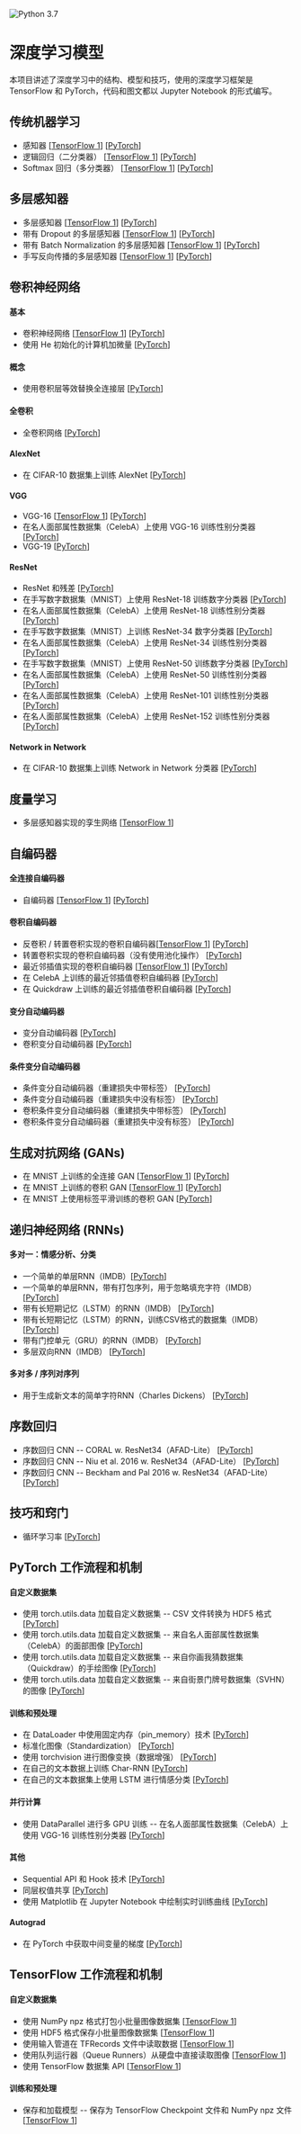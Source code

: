 ![Python 3.7](https://img.shields.io/badge/Python-3.7-blue.svg)

# 深度学习模型

本项目讲述了深度学习中的结构、模型和技巧，使用的深度学习框架是 TensorFlow 和 PyTorch，代码和图文都以 Jupyter Notebook 的形式编写。

## 传统机器学习

- 感知器 [[TensorFlow 1](tensorflow1_ipynb/basic-ml/perceptron.ipynb)] [[PyTorch](pytorch_ipynb/basic-ml/perceptron.ipynb)]
- 逻辑回归（二分类器） [[TensorFlow 1](tensorflow1_ipynb/basic-ml/logistic-regression.ipynb)] [[PyTorch](pytorch_ipynb/basic-ml/logistic-regression.ipynb)]
- Softmax 回归（多分类器） [[TensorFlow 1](tensorflow1_ipynb/basic-ml/softmax-regression.ipynb)] [[PyTorch](pytorch_ipynb/basic-ml/softmax-regression.ipynb)]

## 多层感知器

- 多层感知器 [[TensorFlow 1](tensorflow1_ipynb/mlp/mlp-basic.ipynb)] [[PyTorch](pytorch_ipynb/mlp/mlp-basic.ipynb)]
- 带有 Dropout 的多层感知器 [[TensorFlow 1](tensorflow1_ipynb/mlp/mlp-dropout.ipynb)] [[PyTorch](pytorch_ipynb/mlp/mlp-dropout.ipynb)]
- 带有 Batch Normalization 的多层感知器 [[TensorFlow 1](tensorflow1_ipynb/mlp/mlp-batchnorm.ipynb)] [[PyTorch](pytorch_ipynb/mlp/mlp-batchnorm.ipynb)]
- 手写反向传播的多层感知器 [[TensorFlow 1](tensorflow1_ipynb/mlp/mlp-lowlevel.ipynb)] [[PyTorch](pytorch_ipynb/mlp/mlp-fromscratch__sigmoid-mse.ipynb)]


## 卷积神经网络

#### 基本

- 卷积神经网络 [[TensorFlow 1](tensorflow1_ipynb/cnn/cnn-basic.ipynb)] [[PyTorch](pytorch_ipynb/cnn/cnn-basic.ipynb)]
- 使用 He 初始化的计算机加微量  [[PyTorch](pytorch_ipynb/cnn/cnn-he-init.ipynb)]

#### 概念

- 使用卷积层等效替换全连接层 [[PyTorch](pytorch_ipynb/cnn/fc-to-conv.ipynb)]


#### 全卷积

- 全卷积网络 [[PyTorch](pytorch_ipynb/cnn/cnn-allconv.ipynb)]

#### AlexNet

- 在 CIFAR-10 数据集上训练 AlexNet [[PyTorch](pytorch_ipynb/cnn/cnn-alexnet-cifar10.ipynb)]

#### VGG

- VGG-16 [[TensorFlow 1](tensorflow1_ipynb/cnn/cnn-vgg16.ipynb)] [[PyTorch](pytorch_ipynb/cnn/cnn-vgg16.ipynb)]
- 在名人面部属性数据集（CelebA）上使用 VGG-16 训练性别分类器 [[PyTorch](pytorch_ipynb/cnn/cnn-vgg16-celeba.ipynb)]
- VGG-19 [[PyTorch](pytorch_ipynb/cnn/cnn-vgg19.ipynb)]

#### ResNet

- ResNet 和残差 [[PyTorch](pytorch_ipynb/cnn/resnet-ex-1.ipynb)]
- 在手写数字数据集（MNIST）上使用 ResNet-18 训练数字分类器 [[PyTorch](pytorch_ipynb/cnn/cnn-resnet18-mnist.ipynb)]
- 在名人面部属性数据集（CelebA）上使用 ResNet-18 训练性别分类器 [[PyTorch](pytorch_ipynb/cnn/cnn-resnet18-celeba-dataparallel.ipynb)]
- 在手写数字数据集（MNIST）上训练 ResNet-34 数字分类器 [[PyTorch](pytorch_ipynb/cnn/cnn-resnet34-mnist.ipynb)]
- 在名人面部属性数据集（CelebA）上使用 ResNet-34 训练性别分类器 [[PyTorch](pytorch_ipynb/cnn/cnn-resnet34-celeba-dataparallel.ipynb)]
- 在手写数字数据集（MNIST）上使用 ResNet-50 训练数字分类器 [[PyTorch](pytorch_ipynb/cnn/cnn-resnet50-mnist.ipynb)]
- 在名人面部属性数据集（CelebA）上使用 ResNet-50 训练性别分类器 [[PyTorch](pytorch_ipynb/cnn/cnn-resnet50-celeba-dataparallel.ipynb)]
- 在名人面部属性数据集（CelebA）上使用 ResNet-101 训练性别分类器 [[PyTorch](pytorch_ipynb/cnn/cnn-resnet101-celeba.ipynb)]
- 在名人面部属性数据集（CelebA）上使用 ResNet-152 训练性别分类器 [[PyTorch](pytorch_ipynb/cnn/cnn-resnet152-celeba.ipynb)]

#### Network in Network

- 在 CIFAR-10 数据集上训练 Network in Network 分类器 [[PyTorch](pytorch_ipynb/cnn/nin-cifar10.ipynb)] 


## 度量学习

- 多层感知器实现的孪生网络 [[TensorFlow 1](tensorflow1_ipynb/metric/siamese-1.ipynb)]

## 自编码器

#### 全连接自编码器

- 自编码器 [[TensorFlow 1](tensorflow1_ipynb/autoencoder/ae-basic.ipynb)] [[PyTorch](pytorch_ipynb/autoencoder/ae-basic.ipynb)]

#### 卷积自编码器

- 反卷积 / 转置卷积实现的卷积自编码器[[TensorFlow 1](tensorflow1_ipynb/autoencoder/ae-deconv.ipynb)] [[PyTorch](pytorch_ipynb/autoencoder/ae-deconv.ipynb)]
- 转置卷积实现的卷积自编码器（没有使用池化操作） [[PyTorch](pytorch_ipynb/autoencoder/ae-deconv-nopool.ipynb)]
- 最近邻插值实现的卷积自编码器 [[TensorFlow 1](tensorflow1_ipynb/autoencoder/ae-conv-nneighbor.ipynb)] [[PyTorch](pytorch_ipynb/autoencoder/ae-conv-nneighbor.ipynb)]
- 在 CelebA 上训练的最近邻插值卷积自编码器 [[PyTorch](pytorch_ipynb/autoencoder/ae-conv-nneighbor-celeba.ipynb)]
- 在 Quickdraw 上训练的最近邻插值卷积自编码器 [[PyTorch](pytorch_ipynb/autoencoder/ae-conv-nneighbor-quickdraw-1.ipynb)]

#### 变分自动编码器

- 变分自动编码器 [[PyTorch](pytorch_ipynb/autoencoder/ae-var.ipynb)]
- 卷积变分自动编码器 [[PyTorch](pytorch_ipynb/autoencoder/ae-conv-var.ipynb)]

#### 条件变分自动编码器

- 条件变分自动编码器（重建损失中带标签） [[PyTorch](pytorch_ipynb/autoencoder/ae-cvae.ipynb)]
- 条件变分自动编码器（重建损失中没有标签） [[PyTorch](pytorch_ipynb/autoencoder/ae-cvae_no-out-concat.ipynb)]
- 卷积条件变分自动编码器（重建损失中带标签） [[PyTorch](pytorch_ipynb/autoencoder/ae-cnn-cvae.ipynb)]
- 卷积条件变分自动编码器（重建损失中没有标签） [[PyTorch](pytorch_ipynb/autoencoder/ae-cnn-cvae_no-out-concat.ipynb)]

## 生成对抗网络 (GANs)

- 在 MNIST 上训练的全连接 GAN [[TensorFlow 1](tensorflow1_ipynb/gan/gan.ipynb)] [[PyTorch](pytorch_ipynb/gan/gan.ipynb)]
- 在 MNIST 上训练的卷积 GAN [[TensorFlow 1](tensorflow1_ipynb/gan/gan-conv.ipynb)] [[PyTorch](pytorch_ipynb/gan/gan-conv.ipynb)]
- 在 MNIST 上使用标签平滑训练的卷积 GAN [[PyTorch](pytorch_ipynb/gan/gan-conv-smoothing.ipynb)]

## 递归神经网络 (RNNs)


#### 多对一：情感分析、分类

- 一个简单的单层RNN（IMDB）[[PyTorch](pytorch_ipynb/rnn/rnn_simple_imdb.ipynb)]
- 一个简单的单层RNN，带有打包序列，用于忽略填充字符（IMDB） [[PyTorch](pytorch_ipynb/rnn/rnn_simple_packed_imdb.ipynb)]
- 带有长短期记忆（LSTM）的RNN（IMDB） [[PyTorch](pytorch_ipynb/rnn/rnn_lstm_packed_imdb.ipynb)]
- 带有长短期记忆（LSTM）的RNN，训练CSV格式的数据集（IMDB）[[PyTorch](pytorch_ipynb/rnn/rnn_lstm_packed_own_csv_imdb.ipynb)]
- 带有门控单元（GRU）的RNN（IMDB） [[PyTorch](pytorch_ipynb/rnn/rnn_gru_packed_imdb.ipynb)]
- 多层双向RNN（IMDB） [[PyTorch](pytorch_ipynb/rnn/rnn_gru_packed_imdb.ipynb)]

#### 多对多 / 序列对序列

- 用于生成新文本的简单字符RNN（Charles Dickens） [[PyTorch](pytorch_ipynb/rnn/char_rnn-charlesdickens.ipynb)]



## 序数回归

- 序数回归 CNN -- CORAL w. ResNet34（AFAD-Lite） [[PyTorch](pytorch_ipynb/ordinal/ordinal-cnn-coral-afadlite.ipynb)]
- 序数回归 CNN -- Niu et al. 2016 w. ResNet34（AFAD-Lite） [[PyTorch](pytorch_ipynb/ordinal/ordinal-cnn-niu-afadlite.ipynb)]
- 序数回归 CNN -- Beckham and Pal 2016 w. ResNet34（AFAD-Lite） [[PyTorch](pytorch_ipynb/ordinal/ordinal-cnn-niu-afadlite.ipynb)]

## 技巧和窍门

- 循环学习率 [[PyTorch](pytorch_ipynb/tricks/cyclical-learning-rate.ipynb)]

## PyTorch 工作流程和机制

#### 自定义数据集

- 使用 torch.utils.data 加载自定义数据集 -- CSV 文件转换为 HDF5 格式 [[PyTorch](pytorch_ipynb/mechanics/custom-data-loader-csv.ipynb)]
- 使用 torch.utils.data 加载自定义数据集 -- 来自名人面部属性数据集（CelebA）的面部图像 [[PyTorch](pytorch_ipynb/mechanics/custom-data-loader-celeba.ipynb)]
- 使用 torch.utils.data 加载自定义数据集 -- 来自你画我猜数据集（Quickdraw）的手绘图像 [[PyTorch](pytorch_ipynb/mechanics/custom-data-loader-quickdraw.ipynb)]
- 使用 torch.utils.data 加载自定义数据集 -- 来自街景门牌号数据集（SVHN）的图像 [[PyTorch](pytorch_ipynb/mechanics/custom-data-loader-svhn.ipynb)]

#### 训练和预处理

- 在 DataLoader 中使用固定内存（pin_memory）技术 [[PyTorch](pytorch_ipynb/cnn/cnn-resnet34-cifar10-pinmem.ipynb)]
- 标准化图像（Standardization） [[PyTorch](pytorch_ipynb/cnn/cnn-standardized.ipynb)]
- 使用 torchvision 进行图像变换（数据增强） [[PyTorch](pytorch_ipynb/mechanics/torchvision-transform-examples.ipynb)]
- 在自己的文本数据上训练 Char-RNN [[PyTorch](pytorch_ipynb/rnn/char_rnn-charlesdickens.ipynb)]
- 在自己的文本数据集上使用 LSTM 进行情感分类 [[PyTorch](pytorch_ipynb/rnn/rnn_lstm_packed_own_csv_imdb.ipynb)]


#### 并行计算

- 使用 DataParallel 进行多 GPU 训练 -- 在名人面部属性数据集（CelebA）上使用 VGG-16 训练性别分类器 [[PyTorch](pytorch_ipynb/cnn/cnn-vgg16-celeba-data-parallel.ipynb)]

#### 其他

- Sequential API 和 Hook 技术  [[PyTorch](pytorch_ipynb/mechanics/mlp-sequential.ipynb)]
- 同层权值共享  [[PyTorch](pytorch_ipynb/mechanics/cnn-weight-sharing.ipynb)]
- 使用 Matplotlib 在 Jupyter Notebook 中绘制实时训练曲线 [[PyTorch](pytorch_ipynb/mechanics/plot-jupyter-matplotlib.ipynb)]

#### Autograd

- 在 PyTorch 中获取中间变量的梯度 [[PyTorch](pytorch_ipynb/mechanics/manual-gradients.ipynb)]



## TensorFlow 工作流程和机制

#### 自定义数据集

- 使用 NumPy npz 格式打包小批量图像数据集 [[TensorFlow 1](tensorflow1_ipynb/mechanics/image-data-chunking-npz.ipynb)]
- 使用 HDF5 格式保存小批量图像数据集 [[TensorFlow 1](tensorflow1_ipynb/mechanics/image-data-chunking-hdf5.ipynb)]
- 使用输入管道在 TFRecords 文件中读取数据 [[TensorFlow 1](tensorflow1_ipynb/mechanics/tfrecords.ipynb)]
- 使用队列运行器（Queue Runners）从硬盘中直接读取图像 [[TensorFlow 1](tensorflow1_ipynb/mechanics/file-queues.ipynb)]
- 使用 TensorFlow 数据集 API [[TensorFlow 1](tensorflow1_ipynb/mechanics/dataset-api.ipynb)]

#### 训练和预处理

- 保存和加载模型 -- 保存为 TensorFlow Checkpoint 文件和 NumPy npz 文件 [[TensorFlow 1](tensorflow1_ipynb/mechanics/saving-and-reloading-models.ipynb)]


